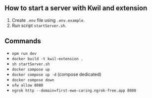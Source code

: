 ## How to start a server with Kwil and extension

1. Create `.env` file using `.env.example`.
2. Run script `startServer.sh`.

## Commands

- `npm run dev`
- `docker build -t kwil-extension .`
- `sh startServer.sh`
- `docker compose up`
- `docker compose up -d` (compose dedicated)
- `docker compose down`
- `ufw allow 8080`
- `ngrok http --domain=first-ewe-caring.ngrok-free.app 8080`
